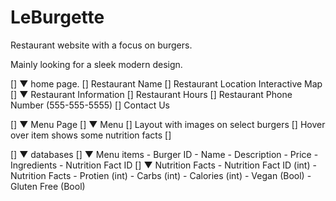 # LeBurgette
 Restaurant website with a focus on burgers. 
 
Mainly looking for a sleek modern design.


[] ▼ home page.
    [] Restaurant Name
    [] Restaurant Location Interactive Map
    [] ▼ Restaurant Information
        [] Restaurant Hours
        [] Restaurant Phone Number (555-555-5555)
        [] Contact Us

[] ▼ Menu Page
    [] ▼ Menu
        [] Layout with images on select burgers
        [] Hover over item shows some nutrition facts
        []

[] ▼ databases
    [] ▼ Menu items
        - Burger ID
        - Name
        - Description
        - Price
        - Ingredients
        - Nutrition Fact ID
    [] ▼ Nutrition Facts
        - Nutrition Fact ID (int)
        - Nutrition Facts 
            - Protien (int)
            - Carbs (int)
            - Calories (int)
            - Vegan (Bool)
            - Gluten Free (Bool)
            
